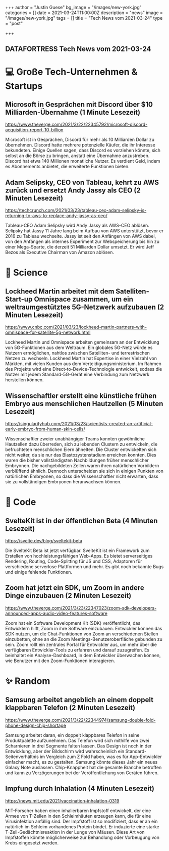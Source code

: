 +++
author = "Justin Guese"
bg_image = "/images/new-york.jpg"
categories = []
date = 2021-03-24T11:00:00Z
description = "news"
image = "/images/new-york.jpg"
tags = []
title = "Tech News vom 2021-03-24"
type = "post"

+++

        
## DATAFORTRESS Tech News vom 2021-03-24

# 💻 Große Tech-Unternehmen & Startups

## Microsoft in Gesprächen mit Discord über $10 Milliarden-Übernahme (1 Minute Lesezeit)

https://www.theverge.com/2021/3/22/22345792/microsoft-discord-acquisition-report-10-billion

Microsoft ist in Gesprächen, Discord für mehr als 10 Milliarden Dollar zu übernehmen. Discord hatte mehrere potenzielle Käufer, die ihr Interesse bekundeten. Einige Quellen sagen, dass Discord es vorziehen könnte, sich selbst an die Börse zu bringen, anstatt eine Übernahme anzustreben. Discord hat etwa 140 Millionen monatliche Nutzer. Es verdient Geld, indem es Abonnements anbietet, die erweiterte Funktionen bieten.

## Adam Selipsky, CEO von Tableau, kehrt zu AWS zurück und ersetzt Andy Jassy als CEO (2 Minuten Lesezeit)

https://techcrunch.com/2021/03/23/tableau-ceo-adam-selipsky-is-returning-to-aws-to-replace-andy-jassy-as-ceo/

Tableau-CEO Adam Selipsky wird Andy Jassy als AWS-CEO ablösen. Selipsky hat Jassy 11 Jahre lang beim Aufbau von AWS unterstützt, bevor er 2016 zu Tableau wechselte. Jassy ist seit den Anfängen von AWS dabei, von den Anfängen als internes Experiment zur Webspeicherung bis hin zu einer Mega-Sparte, die derzeit 51 Milliarden Dollar umsetzt. Er wird Jeff Bezos als Executive Chairman von Amazon ablösen.

# 🧪 Science

## Lockheed Martin arbeitet mit dem Satelliten-Start-up Omnispace zusammen, um ein weltraumgestütztes 5G-Netzwerk aufzubauen (2 Minuten Lesezeit)

https://www.cnbc.com/2021/03/23/lockheed-martin-partners-with-omnispace-for-satellite-5g-network.html

Lockheed Martin und Omnispace arbeiten gemeinsam an der Entwicklung von 5G-Funktionen aus dem Weltraum. Ein globales 5G-Netz würde es Nutzern ermöglichen, nahtlos zwischen Satelliten- und terrestrischen Netzen zu wechseln. Lockheed Martin hat Expertise in einer Vielzahl von Märkten, mit vielen Kunden aus dem Verteidigungsministerium. Im Rahmen des Projekts wird eine Direct-to-Device-Technologie entwickelt, sodass die Nutzer mit jedem Standard-5G-Gerät eine Verbindung zum Netzwerk herstellen können.

## Wissenschaftler erstellt eine künstliche frühen Embryo aus menschlichen Hautzellen (5 Minuten Lesezeit)

https://singularityhub.com/2021/03/23/scientists-created-an-artificial-early-embryo-from-human-skin-cells/

Wissenschaftler zweier unabhängiger Teams konnten gewöhnliche Hautzellen dazu überreden, sich zu lebenden Clustern zu entwickeln, die befruchteten menschlichen Eiern ähnelten. Die Cluster entwickelten sich nicht weiter, da sie nur das Blastozystenstadium erreichen konnten. Dies waren die bisher vollständigsten Nachbildungen früher menschlicher Embryonen. Die nachgebildeten Zellen waren ihren natürlichen Vorbildern verblüffend ähnlich. Dennoch unterscheiden sie sich in einigen Punkten von natürlichen Embryonen, so dass die Wissenschaftler nicht erwarten, dass sie zu vollständigen Embryonen heranwachsen können.

# 💾 Code

## SvelteKit ist in der öffentlichen Beta (4 Minuten Lesezeit)

https://svelte.dev/blog/sveltekit-beta

Die SvelteKit Beta ist jetzt verfügbar. SvelteKit ist ein Framework zum Erstellen von hochleistungsfähigen Web-Apps. Es bietet serverseitiges Rendering, Routing, Code-Splitting für JS und CSS, Adaptoren für verschiedene serverlose Plattformen und mehr. Es gibt noch bekannte Bugs und einige fehlende Funktionen.

## Zoom hat jetzt ein SDK, um Zoom in andere Dinge einzubauen (2 Minuten Lesezeit)

https://www.theverge.com/2021/3/23/22347023/zoom-sdk-developers-announced-apps-audio-video-features-software

Zoom hat ein Software Development Kit (SDK) veröffentlicht, das Entwicklern hilft, Zoom in ihre Software einzubauen. Entwickler können das SDK nutzen, um die Chat-Funktionen von Zoom an verschiedenen Stellen einzubetten, ohne an die Zoom Meetings-Benutzeroberfläche gebunden zu sein. Zoom rollt ein zentrales Portal für Entwickler aus, um mehr über die verfügbaren Entwickler-Tools zu erfahren und darauf zuzugreifen. Es beinhaltet ein Analyse-Dashboard, in dem Entwickler überwachen können, wie Benutzer mit den Zoom-Funktionen interagieren.

# ✨ Random

## Samsung arbeitet angeblich an einem doppelt klappbaren Telefon (2 Minuten Lesezeit)

https://www.theverge.com/2021/3/22/22344974/samsung-double-fold-phone-design-chip-shortage

Samsung arbeitet daran, ein doppelt klappbares Telefon in seine Produktpalette aufzunehmen. Das Telefon wird sich mithilfe von zwei Scharnieren in drei Segmente falten lassen. Das Design ist noch in der Entwicklung, aber der Bildschirm wird wahrscheinlich ein Standard-Seitenverhältnis im Vergleich zum Z Fold haben, was es für App-Entwickler einfacher macht, es zu gestalten. Samsung könnte dieses Jahr ein neues Galaxy Note auslassen. Chip-Knappheit hat die gesamte Branche betroffen und kann zu Verzögerungen bei der Veröffentlichung von Geräten führen.

## Impfung durch Inhalation (4 Minuten Lesezeit)

https://news.mit.edu/2021/vaccination-inhalation-0319

MIT-Forscher haben einen inhalierbaren Impfstoff entwickelt, der eine Armee von T-Zellen in den Schleimhäuten erzeugen kann, die für eine Virusinfektion anfällig sind. Der Impfstoff ist so modifiziert, dass er an ein natürlich im Schleim vorhandenes Protein bindet. Er induzierte eine starke T-Zell-Gedächtnisreaktion in der Lunge von Mäusen. Diese Art von Impfstoffen könnte möglicherweise zur Behandlung oder Vorbeugung von Krebs eingesetzt werden.
